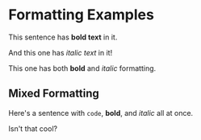 # Formatting Examples

This sentence has **bold text** in it.

And this one has *italic text* in it!

This one has both **bold** and *italic* formatting.

## Mixed Formatting

Here's a sentence with `code`, **bold**, and *italic* all at once.

Isn't that cool?

